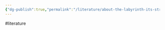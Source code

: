 ```yaml
---
{"dg-publish":true,"permalink":"/literature/about-the-labyrinth-its-structure-and-behavior/"}
---
```



#literature